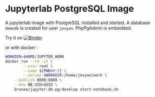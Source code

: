 # Jupyterlab PostgreSQL Image

A jupyterlab image with PostgreSQL installed and started.
A database `demodb` is created for user `jovyan`.
PhpPgAdmin is embedded.

Try it on [![Binder](https://mybinder.org/badge_logo.svg)](https://mybinder.org/v2/gh/ebpro/notebook-qs-databases/develop?labpath=SQL%20sandbox.ipynb)

or with docker :

```bash
WORKDIR=$HOME/JUPYTER_WORK
docker run --rm -it \
        --user root \
        --name ${PWD##*/} \
        --volume $WORKDIR:/home/jovyan/work \
    --publish 8888:8888 \
    --env NB_UID=$UID \
    brunoe/jupyter-db-pg:develop start-notebook.sh
```
